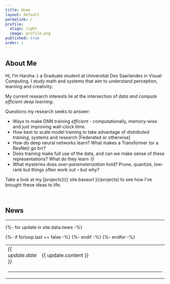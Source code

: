 ```yaml
---
title: Home
layout: default
permalink: /
profile:
  align: right
  image: profile.png
published: true
order: 1
---
```


## About Me

Hi, I’m Harsha :) a Graduate student at Universitat Des Saarlandes in Visual Computing. I study math and systems that aim to understand perception, learning and creativity.

My current research interests lie at the intersection of *data and compute efficient deep learning*.

Questions my research seeks to answer:

* Ways to make DNN training *efficient* - computationally, memory-wise and just improving wall-clock time.
* How best to scale model training to take advantage of *distributed training*, systems and research [Federated or otherwise]
* How do deep neural networks learn? What makes a Transformer (or a ResNet) go brr?
* Does training make full use of the data, and can we make sense of these representations? What do they learn :0
* What mysteries does *over-parameterization* hold? Prune, quantize, low-rank but things often work out – but why?

Take a look at my [projects]({{ site.baseurl }}/projects) to see how I've brought these ideas to life. 

<br>

## News

---

<div id="newstable" style="
/* height:150px;overflow:auto;  */
/* padding-left: 0.7em; padding-right: 0.7em; padding-top: 0.7em; padding-bottom: 0.7em; */
border: none;
">
<table style="width:100%; border: none;">

<col width="18%">
<col width="82%">

{%- for update in site.data.news -%}
<tr><td><em>{{ update.date }}</em></td>
<td>{{ update.content }}</td></tr>
{%- if forloop.last == false -%}
<tr><td colspan="2"><hr></td></tr>
{%- endif -%}
{%- endfor -%}
</table>
</div>